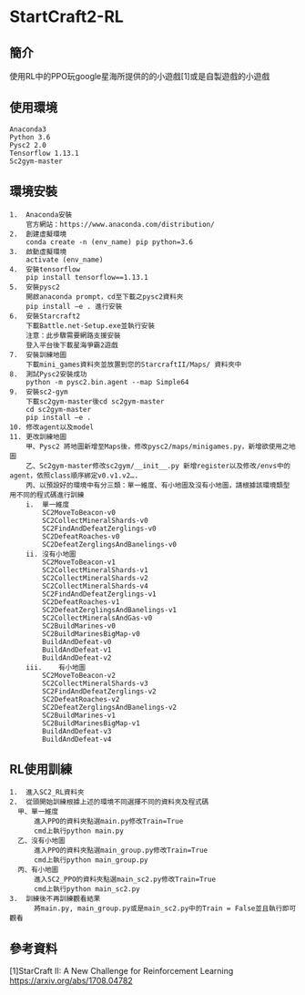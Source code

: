 # StartCraft2-RL

簡介
-----
使用RL中的PPO玩google星海所提供的的小遊戲[1]或是自製遊戲的小遊戲

使用環境
----
    Anaconda3 
    Python 3.6
    Pysc2 2.0
    Tensorflow 1.13.1
    Sc2gym-master

環境安裝
----
    1.	Anaconda安裝
        官方網站：https://www.anaconda.com/distribution/
    2.	創建虛擬環境
        conda create -n (env_name) pip python=3.6
    3.	啟動虛擬環境
        activate (env_name)
    4.	安裝tensorflow
        pip install tensorflow==1.13.1
    5.	安裝pysc2
        開啟anaconda prompt，cd至下載之pysc2資料夾
        pip install –e . 進行安裝
    6.	安裝Starcraft2
        下載Battle.net-Setup.exe並執行安裝
        注意：此步驟需要網路支援安裝
        登入平台後下載星海爭霸2遊戲
    7.	安裝訓練地圖
        下載mini_games資料夾並放置到您的StarcraftII/Maps/ 資料夾中
    8.	測試Pysc2安裝成功
        python -m pysc2.bin.agent --map Simple64
    9.	安裝sc2-gym
        下載sc2gym-master後cd sc2gym-master 
        cd sc2gym-master 
        pip install –e .
    10.	修改agent以及model
    11.	更改訓練地圖
        甲、Pysc2 將地圖新增至Maps後，修改pysc2/maps/minigames.py，新增欲使用之地圖
        乙、Sc2gym-master修改sc2gym/__init__.py 新增register以及修改/envs中的agent，依照class順序綁定v0.v1.v2….
        丙、以預設好的環境中有分三類：單一維度、有小地圖及沒有小地圖，請根據該環境類型用不同的程式碼進行訓練
        i.	單一維度
            SC2MoveToBeacon-v0
            SC2CollectMineralShards-v0
            SC2FindAndDefeatZerglings-v0
            SC2DefeatRoaches-v0
            SC2DefeatZerglingsAndBanelings-v0
        ii.	沒有小地圖
            SC2MoveToBeacon-v1
            SC2CollectMineralShards-v1
            SC2CollectMineralShards-v2
            SC2CollectMineralShards-v4
            SC2FindAndDefeatZerglings-v1
            SC2DefeatRoaches-v1
            SC2DefeatZerglingsAndBanelings-v1
            SC2CollectMineralsAndGas-v0
            SC2BuildMarines-v0
            SC2BuildMarinesBigMap-v0
            BuildAndDefeat-v0
            BuildAndDefeat-v1
            BuildAndDefeat-v2
        iii.	有小地圖
            SC2MoveToBeacon-v2
            SC2CollectMineralShards-v3
            SC2FindAndDefeatZerglings-v2
            SC2DefeatRoaches-v2
            SC2DefeatZerglingsAndBanelings-v2
            SC2BuildMarines-v1 
            SC2BuildMarinesBigMap-v1
            BuildAndDefeat-v3
            BuildAndDefeat-v4
RL使用訓練
----
    1.	進入SC2_RL資料夾
    2.	從頭開始訓練根據上述的環境不同選擇不同的資料夾及程式碼
      甲、單一維度
          進入PPO的資料夾點選main.py修改Train=True
          cmd上執行python main.py
      乙、沒有小地圖
          進入PPO的資料夾點選main_group.py修改Train=True
          cmd上執行python main_group.py
      丙、有小地圖
          進入SC2_PPO的資料夾點選main_sc2.py修改Train=True
          cmd上執行python main_sc2.py
    3.  訓練後不再訓練觀看結果 
          將main.py, main_group.py或是main_sc2.py中的Train = False並且執行即可觀看

參考資料
-----
[1]StarCraft II: A New Challenge for Reinforcement Learning
https://arxiv.org/abs/1708.04782
